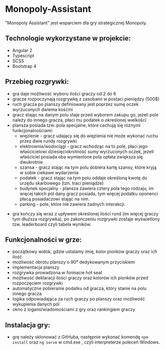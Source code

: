 # Monopoly-Assistant
"Monopoly Assistant" jest wsparciem dla gry strategicznej Monopoly.

## Technologie wykorzystane w projekcie:
- Angular 2
- Typescript
- SCSS
- Bootstrap 4

## Przebieg rozgrywki:
* gra daje możliwość wyboru ilości graczy od 2 do 6
* gracze rozpoczynają rozgrywkę z zasobami w postaci pieniędzy (500$)
* ruch gracza po planszy definiowany jest poprzez sumę oczek wyrzuconych dwiema kośćmi
* gracz stając na danym polu staje przed wyborem zakupu go, jeżeli pole należy do innego gracza, płaci mu podatek o określonej wielkości
* plansza posiada tzw. pola specjalne, które cechują się różnymi funkcjonalnościami:
    - więzienie - gracz udający się do więzienia nie może wykonać ruchu przez dwie rundy rozgrywki
    - elektrownia/wodociągi - gracz wchodząc na to pole, płaci jego właścicielowi dziesięciokrotność sumy wyrzuconych oczek, jeżeli właściciel posiada oba wymienione pola opłata zwiększa się dwukrotnie
    - szansa - gracz stając na tym polu dobiera kartę szansy, które kryją w sobie ciekawe wydarzenia
    - podatek - gracz stając na tym polu oddaje określoną kwotę do urzędu skarbowego (tzn. traci pieniądze)
    - budynek specjalny - plansza zawiera cztery pola tego rodzaju, im więcej takich pól dany gracz posiada, tym więcej podatku oponenci płacą posiadaczowi stając na nim.
    - parking - pole, które nie zawiera żadnych interakcji.
- gra kończy się wraz z upływem określonej ilości rund (im więcej graczy tym dłuższa rozgrywka), po zakończeniu rozgrywki zostaje wyświetlony tzw. leaderboard czyli tabela wyników.
## Funkcjonalności w grze:
* początkowy widok, gdzie ustalamy imię, kolor pionków graczy oraz ich ilość
* możliwość obrotu planszy o 90° dedykowanym przyciskiem
* implementacja planszy
* rozgrywka prowadzona w formacie hot seat
* możliwość deklaracji ilości graczy oraz kolorów ich pionków przed rozpoczęciem rozgrywki
* automatyczne pobieranie podatku od gracza, który stanie na polu innego gracza
* logika odpowiadająca za ruch graczy po planszy oraz możliwość wykupienia danych pól
* okno z logami/wiadomościami z gry oraz rankingiem graczy


## Instalacja gry:
* grę należy sklonować z GitHuba, następnie wykonać komendę `npm install` oraz `ng serve` w cmd.exe , czyli interpreterze poleceń Windows.
